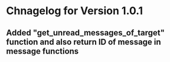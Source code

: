 # Chnagelog for Version 1.0.1

## Added "get_unread_messages_of_target" function and also return ID of message in message functions